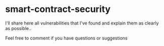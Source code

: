 # smart-contract-security


I'll share here all vulnerabilities that I've found and explain them as clearly as possible..

Feel free to comment if you have questions or suggestions 